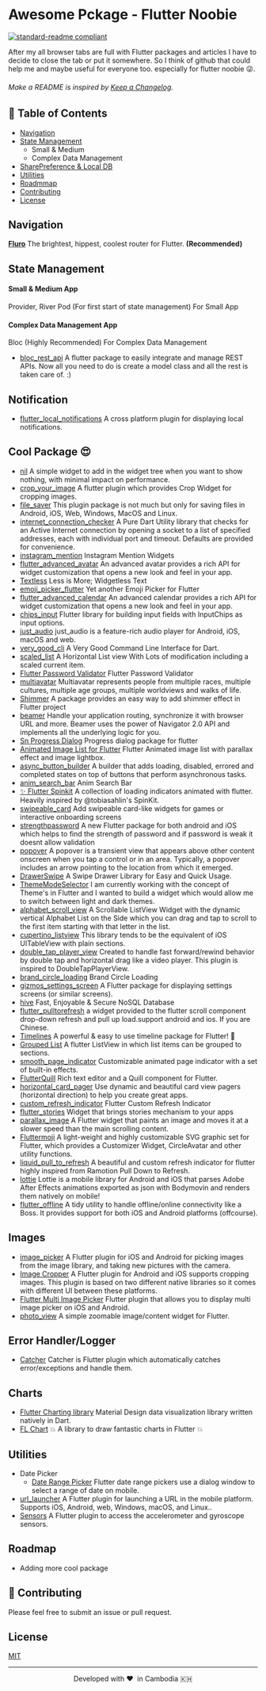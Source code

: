 # Awesome Pckage - Flutter Noobie

[![standard-readme compliant](https://img.shields.io/badge/readme%20style-standard-brightgreen.svg?style=flat-square)](https://github.com/RichardLitt/standard-readme)

After my all browser tabs are full with Flutter packages and articles I have to decide to close the tab or put it somewhere.
So I think of github that could help me and maybe useful for everyone too. especially for flutter noobie 😜.

###### Make a README is inspired by [Keep a Changelog](https://github.com/dguo/make-a-readme/blob/master/README.md).

## 🚀 Table of Contents

- [Navigation](#navigation)
- [State Management](#state-management)
  - Small & Medium
  - Complex Data Management
- [SharePreference & Local DB](#share-preference)
- [Utilities](#Utilities)
- [Roadmmap](#roadmap)
- [Contributing](#contributing)
- [License](#license)

## Navigation

<b>[Fluro](https://pub.dev/packages/fluro)</b> The brightest, hippest, coolest router for Flutter. <b>(Recommended)</b>

## State Management

#### Small & Medium App

Provider, River Pod (For first start of state management) For Small App

#### Complex Data Management App

Bloc (Highly Recommended) For Complex Data Management

- [bloc_rest_api](https://pub.dev/packages/bloc_rest_api) A flutter package to easily integrate and manage REST APIs. Now all you need to do is create a model class and all the rest is taken care of. :)

## Notification

- [flutter_local_notifications](https://pub.dev/packages/flutter_local_notifications) A cross platform plugin for displaying local notifications.

## Cool Package 😍

- [nil](https://pub.dev/packages/nil) A simple widget to add in the widget tree when you want to show nothing, with minimal impact on performance.
- [crop_your_image](https://pub.dev/packages/crop_your_image) A flutter plugin which provides Crop Widget for cropping images.
- [file_saver](https://pub.dev/packages/file_saver) This plugin package is not much but only for saving files in Android, iOS, Web, Windows, MacOS and Linux.
- [internet_connection_checker](https://pub.dev/packages/internet_connection_checker) A Pure Dart Utility library that checks for an Active Internet connection by opening a socket to a list of specified addresses, each with individual port and timeout. Defaults are provided for convenience.
- [instagram_mention](https://pub.dev/packages/instagram_mention) Instagram Mention Widgets
- [flutter_advanced_avatar](https://pub.dev/packages/flutter_advanced_avatar) An advanced avatar provides a rich API for widget customization that opens a new look and feel in your app.
- [Textless](https://pub.dev/packages/textless) Less is More; Widgetless Text
- [emoji_picker_flutter](https://pub.dev/packages/emoji_picker_flutter) Yet another Emoji Picker for Flutter
- [flutter_advanced_calendar](https://pub.dev/packages/flutter_advanced_calendar) An advanced calendar provides a rich API for widget customization that opens a new look and feel in your app.
- [chips_input](https://pub.dev/packages/chips_input) Flutter library for building input fields with InputChips as input options.
- [just_audio](https://pub.dev/packages/just_audio) just_audio is a feature-rich audio player for Android, iOS, macOS and web.
- [very_good_cli](https://pub.dev/packages/very_good_cli) A Very Good Command Line Interface for Dart.
- [scaled_list](https://pub.dev/packages/scaled_list) A Horizontal List view With Lots of modification including a scaled current item.
- [Flutter Password Validator](https://pub.dev/packages/flutter_pw_validator) Flutter Password Validator
- [multiavatar](https://pub.dev/packages/multiavatar) Multiavatar represents people from multiple races, multiple cultures, multiple age groups, multiple worldviews and walks of life.
- [Shimmer](https://pub.dev/packages/shimmer) A package provides an easy way to add shimmer effect in Flutter project
- [beamer](https://pub.dev/packages/beamer) Handle your application routing, synchronize it with browser URL and more. Beamer uses the power of Navigator 2.0 API and implements all the underlying logic for you.
- [Sn Progress Dialog](https://pub.dev/packages/sn_progress_dialog) Progress dialog package for flutter
- [Animated Image List for Flutter](https://pub.dev/packages/animated_image_list) Flutter Animated image list with parallax effect and image lightbox.
- [async_button_builder](https://pub.dev/packages/async_button_builder) A builder that adds loading, disabled, errored and completed states on top of buttons that perform asynchronous tasks.
- [anim_search_bar](https://pub.dev/packages/anim_search_bar) Anim Search Bar
- [✨ Flutter Spinkit](https://pub.dev/packages/flutter_spinkit) A collection of loading indicators animated with flutter. Heavily inspired by @tobiasahlin's SpinKit.
- [swipeable_card](https://pub.dev/packages/swipeable_card) Add swipeable card-like widgets for games or interactive onboarding screens
- [strengthpassword](https://pub.dev/packages/strengthpassword) A new Flutter package for both android and iOS which helps to find the strength of password and if password is weak it doesnt allow validation
- [popover](https://pub.dev/packages/popover) A popover is a transient view that appears above other content onscreen when you tap a control or in an area. Typically, a popover includes an arrow pointing to the location from which it emerged.
- [DrawerSwipe](https://pub.dev/packages/drawer_swipe) A Swipe Drawer Library for Easy and Quick Usage.
- [ThemeModeSelector](https://pub.dev/packages/thememode_selector) I am currently working with the concept of Theme's in Flutter and I wanted to build a widget which would allow me to switch between light and dark themes.
- [alphabet_scroll_view](https://pub.dev/packages/alphabet_scroll_view) A Scrollable ListView Widget with the dynamic vertical Alphabet List on the Side which you can drag and tap to scroll to the first item starting with that letter in the list.
- [cupertino_listview](https://pub.dev/packages/cupertino_listview) This library tends to be the equivalent of iOS UITableView with plain sections.
- [double_tap_player_view](https://pub.dev/packages/double_tap_player_view) Created to handle fast forward/rewind behavior by double tap and horizontal drag like a video player.
  This plugin is inspired to DoubleTapPlayerView.
- [brand_circle_loading](https://pub.dev/packages/brand_circle_loading) Brand Circle Loading
- [gizmos_settings_screen](https://pub.dev/packages/gizmos_settings_screen) A Flutter package for displaying settings screens (or similar screens).
- [hive](https://pub.dev/packages/hive) Fast, Enjoyable & Secure NoSQL Database
- [flutter_pulltorefresh](https://github.com/peng8350/flutter_pulltorefresh) a widget provided to the flutter scroll component drop-down refresh and pull up load.support android and ios. If you are Chinese.
- [Timelines](https://pub.dev/packages/timelines) A powerful & easy to use timeline package for Flutter! 🚀
- [Grouped List](https://pub.dev/packages/grouped_list) A flutter ListView in which list items can be grouped to sections.
- [smooth_page_indicator](https://pub.dev/packages/smooth_page_indicator) Customizable animated page indicator with a set of built-in effects.
- [FlutterQuill](https://pub.dev/packages/flutter_quill) Rich text editor and a Quill component for Flutter.
- [horizontal_card_pager](https://pub.dev/packages/horizontal_card_pager) Use dynamic and beautiful card view pagers (horizontal direction) to help you create great apps.
- [custom_refresh_indicator](https://pub.dev/packages/custom_refresh_indicator) Flutter Custom Refresh Indicator
- [flutter_stories](https://pub.dev/packages/flutter_stories) Widget that brings stories mechanism to your apps
- [parallax_image](https://pub.dev/packages/parallax_image) A Flutter widget that paints an image and moves it at a slower speed than the main scrolling content.
- [Fluttermoji](https://pub.dev/packages/fluttermoji) A light-weight and highly customizable SVG graphic set for Flutter, which provides a Customizer Widget, CircleAvatar and other utility functions.
- [liquid_pull_to_refresh](https://pub.dev/packages/liquid_pull_to_refresh) A beautiful and custom refresh indicator for flutter highly inspired from Ramotion Pull Down to Refresh.
- [lottie](https://pub.dev/packages/lottie) Lottie is a mobile library for Android and iOS that parses Adobe After Effects animations exported as json with Bodymovin and renders them natively on mobile!
- [flutter_offline](https://pub.dev/packages/flutter_offline) A tidy utility to handle offline/online connectivity like a Boss. It provides support for both iOS and Android platforms (offcourse).

## Images

- [image_picker](https://pub.dev/packages/image_picker) A Flutter plugin for iOS and Android for picking images from the image library, and taking new pictures with the camera.
- [Image Cropper](https://pub.dev/packages/image_cropper) A Flutter plugin for Android and iOS supports cropping images. This plugin is based on two different native libraries so it comes with different UI between these platforms.
- [Flutter Multi Image Picker](https://pub.dev/packages/multi_image_picker) Flutter plugin that allows you to display multi image picker on iOS and Android.
- [photo_view](https://pub.dev/packages/photo_view) A simple zoomable image/content widget for Flutter.

## Error Handler/Logger

- [Catcher](https://pub.dev/packages/catcher#crashlytics-handler) Catcher is Flutter plugin which automatically catches error/exceptions and handle them.

## Charts

- [Flutter Charting library](https://pub.dev/packages/charts_flutter) Material Design data visualization library written natively in Dart.
- [FL Chart](https://github.com/imaNNeoFighT/fl_chart) 💥 A library to draw fantastic charts in Flutter 💥

## Utilities

- Date Picker
  - [Date Range Picker](https://pub.dev/packages/date_range_picker) Flutter date range pickers use a dialog window to select a range of date on mobile.
- [url_launcher](https://pub.dev/packages/url_launcher) A Flutter plugin for launching a URL in the mobile platform. Supports iOS, Android, web, Windows, macOS, and Linux..
- [Sensors](https://pub.dev/packages/sensors) A Flutter plugin to access the accelerometer and gyroscope sensors.

## Roadmap

- Adding more cool package

## 🍰 Contributing

Please feel free to submit an issue or pull request.

## License

[MIT](https://github.com/dguo/make-a-readme/blob/master/LICENSE)

<hr>
<p align="center">
Developed with ❤️ &nbspin Cambodia 🇰🇭
</p>
